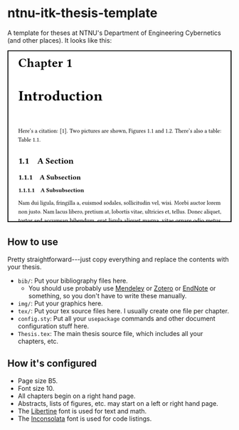 # ntnu-itk-thesis-template
A template for theses at NTNU's Department of Engineering Cybernetics (and other places). It looks like this:

![Screenshot](screenshot.png)

## How to use
Pretty straightforward---just copy everything and replace the contents with your thesis.

* `bib/`: Put your bibliography files here.
    - You should use probably use [Mendeley](https://mendeley.com) or [Zotero](http://zotero.org) or [EndNote](https://endnote.com) or something, so you don't have to write these manually.
* `img/`: Put your graphics here.
* `tex/`: Put your tex source files here. I usually create one file per chapter.
* `config.sty`: Put all your `usepackage` commands and other document configuration stuff here.
* `Thesis.tex`: The main thesis source file, which includes all your chapters, etc.

## How it's configured

* Page size B5.
* Font size 10.
* All chapters begin on a right hand page.
* Abstracts, lists of figures, etc. may start on a left or right hand page.
* The [Libertine](https://en.wikipedia.org/wiki/Linux_Libertine) font is used for text and math.
* The [Inconsolata](https://en.wikipedia.org/wiki/Inconsolata) font is used for code listings.
